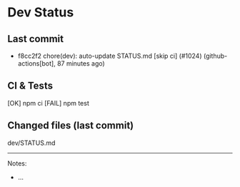 # Dev Status

## Last commit
- f8cc2f2 chore(dev): auto-update STATUS.md [skip ci] (#1024) (github-actions[bot], 87 minutes ago)
## CI & Tests
[OK] npm ci
[FAIL] npm test

## Changed files (last commit)
dev/STATUS.md

---
Notes:
- ...
